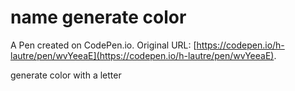 # name generate color

A Pen created on CodePen.io. Original URL: [https://codepen.io/h-lautre/pen/wvYeeaE](https://codepen.io/h-lautre/pen/wvYeeaE).

generate color with a letter